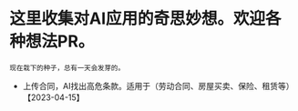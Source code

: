 # 这里收集对AI应用的奇思妙想。欢迎各种想法PR。
```
现在栽下的种子，总有一天会发芽的。
```

- 上传合同，AI找出高危条款。适用于（劳动合同、房屋买卖、保险、租赁等）【2023-04-15】
